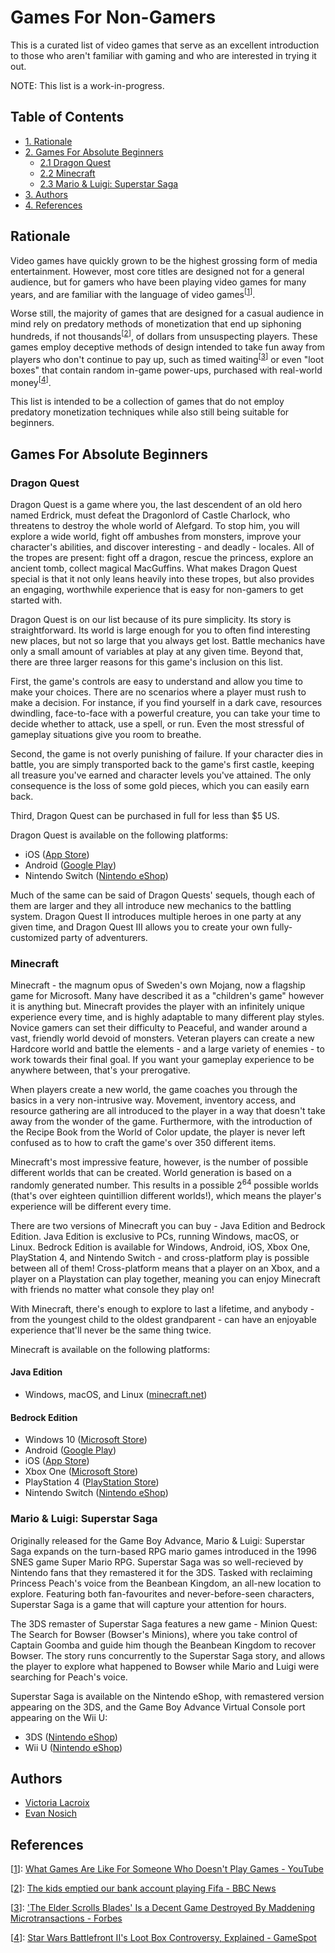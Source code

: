 # Games For Non-Gamers

This is a curated list of video games that serve as an excellent introduction
to those who aren't familiar with gaming and who are interested in trying
it out.

NOTE: This list is a work-in-progress.

## Table of Contents

- [1. Rationale](#rationale)
- [2. Games For Absolute Beginners](#games-for-absolute-beginners)
	- [2.1 Dragon Quest](#dragon-quest)
	- [2.2 Minecraft](#minecraft)
	- [2.3 Mario & Luigi: Superstar Saga](#mario-luigi-superstar-saga)
- [3. Authors](#authors)
- [4. References](#references)

## Rationale

Video games have quickly grown to be the highest grossing form of media
entertainment. However, most core titles are designed not for a general
audience, but for gamers who have been playing video games for many years,
and are familiar with the language of video games<sup>[[1](#ref-1)]</sup>.

Worse still, the majority of games that are designed for a casual audience in
mind rely on predatory methods of monetization that end up siphoning hundreds,
if not thousands<sup>[[2](#ref-2)]</sup>, of dollars from unsuspecting
players. These games employ deceptive methods of design intended to
take fun away from players who don't continue to pay up, such as timed
waiting<sup>[[3](#ref-3)]</sup> or even "loot boxes" that contain random
in-game power-ups, purchased with real-world money<sup>[[4](#ref-4)]</sup>.

This list is intended to be a collection of games that do not employ predatory
monetization techniques while also still being suitable for beginners.

## Games For Absolute Beginners

### Dragon Quest

Dragon Quest is a game where you, the last descendent of an old hero named
Erdrick, must defeat the Dragonlord of Castle Charlock, who threatens to
destroy the whole world of Alefgard. To stop him, you will explore a wide
world, fight off ambushes from monsters, improve your character's abilities,
and discover interesting - and deadly - locales. All of the tropes are
present: fight off a dragon, rescue the princess, explore an ancient tomb,
collect magical MacGuffins. What makes Dragon Quest special is that it
not only leans heavily into these tropes, but also provides an engaging,
worthwhile experience that is easy for non-gamers to get started with.

Dragon Quest is on our list because of its pure simplicity. Its story is
straightforward. Its world is large enough for you to often find interesting
new places, but not so large that you always get lost. Battle mechanics have
only a small amount of variables at play at any given time. Beyond that,
there are three larger reasons for this game's inclusion on this list.

First, the game's controls are easy to understand and allow you time to
make your choices. There are no scenarios where a player must rush to make
a decision. For instance, if you find yourself in a dark cave, resources
dwindling, face-to-face with a powerful creature, you can take your time to
decide whether to attack, use a spell, or run. Even the most stressful of
gameplay situations give you room to breathe.

Second, the game is not overly punishing of failure. If your character dies in
battle, you are simply transported back to the game's first castle, keeping
all treasure you've earned and character levels you've attained. The only
consequence is the loss of some gold pieces, which you can easily earn back.

Third, Dragon Quest can be purchased in full for less than $5 US.

Dragon Quest is available on the following platforms:

- iOS ([App Store](https://apps.apple.com/us/app/dragon-quest/id911201894))
- Android ([Google Play](https://play.google.com/store/apps/details?id=com.square_enix.android_googleplay.dq1_gp))
- Nintendo Switch ([Nintendo eShop](https://www.nintendo.com/games/detail/dragon-quest-switch/))

Much of the same can be said of Dragon Quests' sequels, though each of them
are larger and they all introduce new mechanics to the battling system. Dragon
Quest II introduces multiple heroes in one party at any given time, and Dragon
Quest III allows you to create your own fully-customized party of adventurers.

### Minecraft

Minecraft - the magnum opus of Sweden's own Mojang, now a flagship game for
Microsoft. Many have described it as a "children's game" however it is anything
but. Minecraft provides the player with an infinitely unique experience every
time, and is highly adaptable to many different play styles. Novice gamers can
set their difficulty to Peaceful, and wander around a vast, friendly world
devoid of monsters. Veteran players can create a new Hardcore world and battle
the elements - and a large variety of enemies - to work towards their final
goal. If you want your gameplay experience to be anywhere between, that's your
prerogative.

When players create a new world, the game coaches you through the basics in a
very non-intrusive way. Movement, inventory access, and resource gathering are
all introduced to the player in a way that doesn't take away from the wonder of
the game. Furthermore, with the introduction of the Recipe Book from the World
of Color update, the player is never left confused as to how to craft the game's
over 350 different items.

Minecraft's most impressive feature, however, is the number of possible
different worlds that can be created. World generation is based on a randomly
generated number. This results in a possible 2<sup>64</sup> possible worlds
(that's over eighteen quintillion different worlds!), which means the player's
experience will be different every time.

There are two versions of Minecraft you can buy - Java Edition and Bedrock
Edition. Java Edition is exclusive to PCs, running Windows, macOS, or Linux.
Bedrock Edition is available for Windows, Android, iOS, Xbox One, PlayStation 4,
and Nintendo Switch - and cross-platform play is possible between all of them!
Cross-platform means that a player on an Xbox, and a player on a Playstation can
play together, meaning you can enjoy Minecraft with friends no matter what
console they play on!

With Minecraft, there's enough to explore to last a lifetime, and anybody - from
the youngest child to the oldest grandparent - can have an enjoyable experience
that'll never be the same thing twice.

Minecraft is available on the following platforms:

#### Java Edition

- Windows, macOS, and Linux ([minecraft.net](https://www.minecraft.net/en-us/get-minecraft))

#### Bedrock Edition

- Windows 10 ([Microsoft Store](https://www.microsoft.com/en-us/p/minecraft-for-windows-10/9nblggh2jhxj?activetab=pivot:overviewtab))
- Android ([Google Play](https://play.google.com/store/apps/details?id=com.mojang.minecraftpe))
- iOS ([App Store](https://apps.apple.com/ca/app/minecraft/id479516143))
- Xbox One ([Microsoft Store](https://www.microsoft.com/en-ca/p/minecraft/9NBLGGH537BL?activetab=pivot:overviewtab))
- PlayStation 4 ([PlayStation Store](https://store.playstation.com/en-ca/product/UP4433-CUSA00744_00-STARTERCOLLECTPK?smcid=pdc%3Aca-en%3Aweb-pdc-games-minecraft-ps4%3Awaystobuy_398155673-Buy%20Download%3Anull%3A))
- Nintendo Switch ([Nintendo eShop](https://www.nintendo.com/games/detail/minecraft-switch/))

### Mario & Luigi: Superstar Saga

Originally released for the Game Boy Advance, Mario & Luigi: Superstar Saga expands on the turn-based RPG mario games introduced
in the 1996 SNES game Super Mario RPG. Superstar Saga was so well-recieved by Nintendo fans that they remastered it for the 3DS. Tasked with reclaiming Princess Peach's voice from the Beanbean Kingdom, an all-new location to explore. Featuring both fan-favourites and never-before-seen characters, Superstar Saga is a game that will capture your attention for hours.

The 3DS remaster of Superstar Saga features a new game - Minion Quest: The Search for Bowser (Bowser's Minions), where you take control of Captain Goomba and guide him though the Beanbean Kingdom to recover Bowser. The story runs concurrently to the Superstar Saga story, and allows the player to explore what happened to Bowser while Mario and Luigi were searching for Peach's voice.

Superstar Saga is available on the Nintendo eShop, with remastered version appearing on the 3DS, and the Game Boy Advance Virtual Console port appearing on the Wii U:

- 3DS ([Nintendo eShop](https://www.nintendo.com/games/detail/mario-luigi-superstar-saga-bowsers-minions-3ds/))
- Wii U ([Nintendo eShop](https://www.nintendo.com/games/detail/mario-luigi-superstar-saga-wii-u/))

## Authors

- [Victoria Lacroix](https://www.vlacroix.ca/)
- [Evan Nosich](https://evannosich.ca/)

## References

<a id="ref-1"></a>
[[1](#ref-1)]: [What Games Are Like For Someone Who Doesn't Play Games - YouTube][yt-1]

<a id="ref-2"></a>
[[2](#ref-2)]: [The kids emptied our bank account playing Fifa - BBC News][bbc-1]

<a id="ref-3"></a>
[[3](#ref-3)]: ['The Elder Scrolls Blades' Is a Decent Game Destroyed By Maddening Microtransactions - Forbes][forbes-1]

<a id="ref-4"></a>
[[4](#ref-4)]: [Star Wars Battlefront II's Loot Box Controversy, Explained - GameSpot][gamespot-1]

[bbc-1]: https://www.bbc.com/news/technology-48908766
[forbes-1]: https://www.forbes.com/sites/paultassi/2019/04/06/the-elder-scrolls-blades-is-a-decent-game-destroyed-by-maddening-microtransactions/
[gamespot-1]: https://www.gamespot.com/articles/star-wars-battlefront-2s-loot-box-controversy-expl/1100-6455155/
[yt-1]: https://www.youtube.com/watch?v=ax7f3JZJHSw
